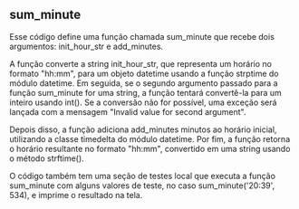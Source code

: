 ## sum_minute

Esse código define uma função chamada sum_minute que recebe dois argumentos: init_hour_str e add_minutes.

A função converte a string init_hour_str, que representa um horário no formato "hh:mm", para um objeto datetime usando a função strptime do módulo datetime. Em seguida, se o segundo argumento passado para a função sum_minute for uma string, a função tentará convertê-la para um inteiro usando int(). Se a conversão não for possível, uma exceção será lançada com a mensagem "Invalid value for second argument".

Depois disso, a função adiciona add_minutes minutos ao horário inicial, utilizando a classe timedelta do módulo datetime. Por fim, a função retorna o horário resultante no formato "hh:mm", convertido em uma string usando o método strftime().

O código também tem uma seção de testes local que executa a função sum_minute com alguns valores de teste, no caso sum_minute('20:39', 534), e imprime o resultado na tela.

